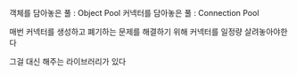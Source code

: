 객체를 담아놓은 풀 : Object Pool
커넥터를 담아놓은 풀 : Connection Pool

매번 커넥터를 생성하고 폐기하는 문제를 해결하기 위해 커넥터를 일정량 살려놓아야한다

그걸 대신 해주는 라이브러리가 있다